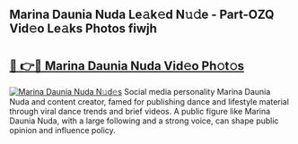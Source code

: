 ## Marina Daunia Nuda Le𝚊k𝚎d N𝚞𝚍e - Part-OZQ Vid𝚎o Le𝚊ks Photos fiwjh

# <h2><a href="http://fbfcefb.evod.top/?m=Marina+Daunia+Nuda">🔗 👉🔴 Marina Daunia Nuda Vid𝚎o Ph𝚘t𝚘s</a></h2>

[![Marina Daunia Nuda N𝚞d𝚎s](https://i.imgur.com/8V9OHl7.gif)](http://fbfcefb.evod.top/?m=Marina+Daunia+Nuda)
Social media personality Marina Daunia Nuda and content creator, famed for publishing dance and lifestyle material through viral dance trends and brief videos. A public figure like Marina Daunia Nuda, with a large following and a strong voice, can shape public opinion and influence policy. 
